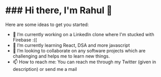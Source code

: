 <h1>### Hi there, I'm Rahul 👋</h1>

Here are some ideas to get you started:

- 🔭 I’m currently working on a LinkedIn clone where I'm stucked with Firebase :((
- 🌱 I’m currently learning React, DSA and more javascript
- 👯 I’m looking to collaborate on any software projects which are challenging and helps me to learn new things.
- 📫 How to reach me: You can reach me through my Twitter (given in description) or send me a mail
